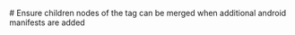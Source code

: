 # Ensure children nodes of the <activity> tag can be merged when additional android manifests are added  

